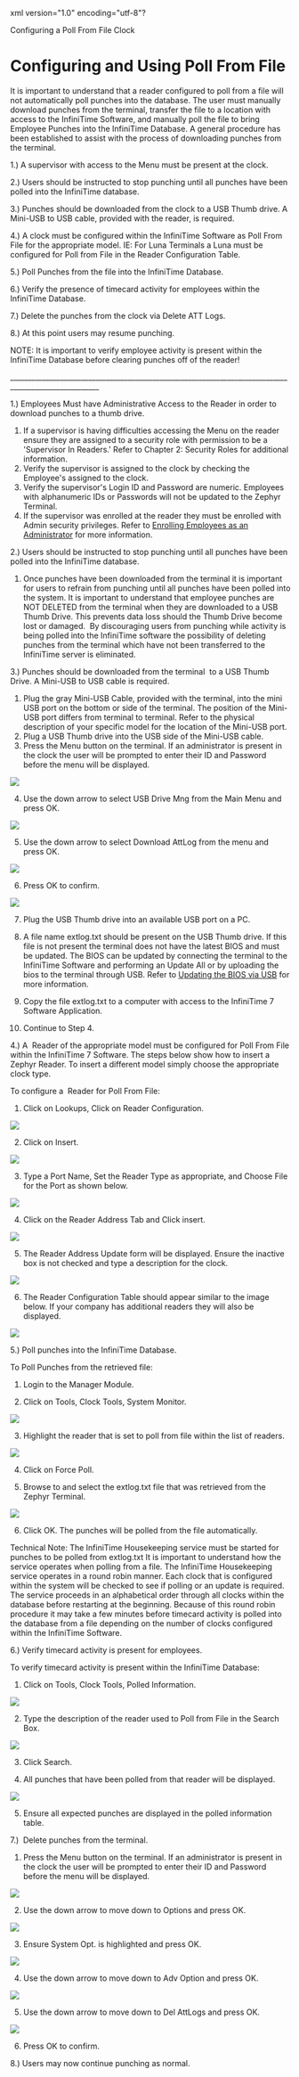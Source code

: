 xml version="1.0" encoding="utf-8"?





Configuring a Poll From File Clock




# Configuring and Using Poll From File

It is important to understand that a reader configured to poll from a file will not automatically poll punches into the database. The user must manually download punches from the terminal, transfer the file to a location with access to the InfiniTime Software, and manually poll the file to bring Employee Punches into the InfiniTime Database. A general procedure has been established to assist with the process of downloading punches from the terminal.

1.) A supervisor with access to the Menu must be present at the clock.

2.) Users should be instructed to stop punching until all punches have been polled into the InfiniTime database.

3.) Punches should be downloaded from the clock to a USB Thumb drive. A Mini-USB to USB cable, provided with the reader, is required.

4.) A clock must be configured within the InfiniTime Software as Poll From File for the appropriate model. IE: For Luna Terminals a Luna must be configured for Poll from File in the Reader Configuration Table.

5.) Poll Punches from the file into the InfiniTime Database.

6.) Verify the presence of timecard activity for employees within the InfiniTime Database.

7.) Delete the punches from the clock via Delete ATT Logs.

8.) At this point users may resume punching.

NOTE: It is important to verify employee activity is present within the InfiniTime Database before clearing punches off of the reader!

\_\_\_\_\_\_\_\_\_\_\_\_\_\_\_\_\_\_\_\_\_\_\_\_\_\_\_\_\_\_\_\_\_\_\_\_\_\_\_\_\_\_\_\_\_\_\_\_\_\_\_\_\_\_\_\_\_\_\_\_\_\_\_\_\_\_\_\_\_\_\_\_\_\_\_\_\_\_\_\_\_\_\_\_\_\_\_\_\_\_\_\_\_\_\_\_\_\_\_\_\_\_\_

1.) Employees Must have Administrative Access to the Reader in order to download punches to a thumb drive.

1. If a supervisor is having difficulties accessing the Menu on the reader ensure they are assigned to a security role with permission to be a 'Supervisor In Readers.' Refer to Chapter 2: Security Roles for additional information.
2. Verify the supervisor is assigned to the clock by checking the Employee's assigned to the clock.
3. Verify the supervisor's Login ID and Password are numeric. Employees with alphanumeric IDs or Passwords will not be updated to the Zephyr Terminal.
4. If the supervisor was enrolled at the reader they must be enrolled with Admin security privileges. Refer to [Enrolling Employees as an Administrator](/InfiniTime/help%20file/Enrolling_an_Administrator.md) for more information.

2.) Users should be instructed to stop punching until all punches have been polled into the InfiniTime database.

1. Once punches have been downloaded from the terminal it is important for users to refrain from punching until all punches have been polled into the system. It is important to understand that employee punches are NOT DELETED from the terminal when they are downloaded to a USB Thumb Drive. This prevents data loss should the Thumb Drive become lost or damaged.  By discouraging users from punching while activity is being polled into the InfiniTime software the possibility of deleting punches from the terminal which have not been transferred to the InfiniTime server is eliminated.

3.) Punches should be downloaded from the terminal  to a USB Thumb Drive. A Mini-USB to USB cable is required.

1. Plug the gray Mini-USB Cable, provided with the terminal, into the mini USB port on the bottom or side of the terminal. The position of the Mini-USB port differs from terminal to terminal. Refer to the physical description of your specific model for the location of the Mini-USB port.
2. Plug a USB Thumb drive into the USB side of the Mini-USB cable.
3. Press the Menu button on the terminal. If an administrator is present in the clock the user will be prompted to enter their ID and Password before the menu will be displayed.

![](images_2/PFF_7.gif)

4. Use the down arrow to select USB Drive Mng from the Main Menu and press OK.

![](images_2/PFF_8.gif)

5. Use the down arrow to select Download AttLog from the menu and press OK.

![](images_2/PFF_9.gif)

6. Press OK to confirm.

![](images_2/PFF_10.gif)

7. Plug the USB Thumb drive into an available USB port on a PC.

8. A file name extlog.txt should be present on the USB Thumb drive. If this file is not present the terminal does not have the latest BIOS and must be updated. The BIOS can be updated by connecting the terminal to the InfiniTime Software and performing an Update All or by uploading the bios to the terminal through USB. Refer to [Updating the BIOS via USB](/InfiniTime/help%20file/Zephyr_UpdateBFF.md) for more information.

9. Copy the file extlog.txt to a computer with access to the InfiniTime 7 Software Application.

10. Continue to Step 4.

4.) A  Reader of the appropriate model must be configured for Poll From File within the InfiniTime 7 Software. The steps below show how to insert a Zephyr Reader. To insert a different model simply choose the appropriate clock type.

To configure a  Reader for Poll From File:

1. Click on Lookups, Click on Reader Configuration.

![](images_2/PFF_1.gif)

2. Click on Insert.

![](images_2/PFF_2.gif)

3. Type a Port Name, Set the Reader Type as appropriate, and Choose File for the Port as shown below.

![](images_2/PFF_3.gif)

4. Click on the Reader Address Tab and Click insert.

![](images_2/PFF_5.gif)

5. The Reader Address Update form will be displayed. Ensure the inactive box is not checked and type a description for the clock.

![](images_2/PFF_4.gif)

6. The Reader Configuration Table should appear similar to the image below. If your company has additional readers they will also be displayed.

![](images_2/PFF_6.gif)

5.) Poll punches into the InfiniTime Database.

To Poll Punches from the retrieved file:

1. Login to the Manager Module.

2. Click on Tools, Clock Tools, System Monitor.

![](images_2/PFF_11.gif)

3. Highlight the reader that is set to poll from file within the list of readers.

![](images_2/PFF_12.gif)

4. Click on Force Poll.

5. Browse to and select the extlog.txt file that was retrieved from the Zephyr Terminal.

![](images_2/PFF_13.gif)

6. Click OK. The punches will be polled from the file automatically.

Technical Note: The InfiniTime Housekeeping service must be started for punches to be polled from extlog.txt It is important to understand how the service operates when polling from a file. The InfiniTime Housekeeping service operates in a round robin manner. Each clock that is configured within the system will be checked to see if polling or an update is required. The service proceeds in an alphabetical order through all clocks within the database before restarting at the beginning. Because of this round robin procedure it may take a few minutes before timecard activity is polled into the database from a file depending on the number of clocks configured within the InfiniTime Software.

6.) Verify timecard activity is present for employees.

To verify timecard activity is present within the InfiniTime Database:

1. Click on Tools, Clock Tools, Polled Information.

![](images_2/PFF_14.gif)

2. Type the description of the reader used to Poll from File in the Search Box.

![](images_2/PFF_15.gif)

3. Click Search.

4. All punches that have been polled from that reader will be displayed.

![](images_2/PFF_16.gif)

5. Ensure all expected punches are displayed in the polled information table.

7.)  Delete punches from the terminal.

1. Press the Menu button on the terminal. If an administrator is present in the clock the user will be prompted to enter their ID and Password before the menu will be displayed.

![](images_2/ZephyrTS1.gif)

2. Use the down arrow to move down to Options and press OK.

![](images_2/ZephyrTS9.gif)

3. Ensure System Opt. is highlighted and press OK.

![](images_2/ZephyrTS10.gif)

4. Use the down arrow to move down to Adv Option and press OK.

![](images_2/ZephyrTS11.gif)

5. Use the down arrow to move down to Del AttLogs and press OK.

![](images_2/ZephyrTS17.gif)

6. Press OK to confirm.

8.) Users may now continue punching as normal.